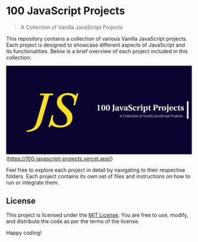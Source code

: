 # 100 JavaScript Projects

> A Collection of Vanilla JavaScript Projects

This repository contains a collection of various Vanilla JavaScript projects. Each project is designed to showcase different aspects of JavaScript and its functionalities. Below is a brief overview of each project included in this collection:

<!-- [![Logo](logo.jpg)](https://100-javascript-projects.vercel.app/) -->

![Screenshot](banner.jpg)(https://100-javascript-projects.vercel.app/)

<!--
1. **Analog Clock**: A project that displays an analog clock and updates the time in real-time.

2. **Box Shadow Generator**: An application that allows users to generate and customize box shadows using CSS.

3. **Chat-GPT**: An interactive chat application powered by GPT (Generative Pre-trained Transformer) model.

4. **Currency Converter App**: An app that enables users to convert currencies based on the latest exchange rates.

5. **Dark Mode**: A project that implements a dark mode feature, allowing users to switch between light and dark themes.

6. **Digital Clock**: A project that displays a digital clock with the ability to toggle between different time formats.

7. **Expense Tracker App**: An application to track and manage personal expenses and incomes.

8. **Github Profile Search**: An app that allows users to search for GitHub profiles and view relevant information.

9. **Language Translator App**: An application that translates text between different languages.

10. **Life Timer**: A project that calculates and displays the remaining time in a person's life based on various factors.

11. **Marks Calculator**: An app that helps calculate marks or grades based on entered scores or percentages.

12. **Math Quiz App**: An interactive quiz app that tests users' mathematical skills with random questions.

13. **Memory Game**: A classic memory game where players match pairs of cards within a specified time limit.

14. **OTP Verification Form**: A form with OTP (One-Time Password) verification functionality for user authentication.

15. **Password Generator**: A tool that generates random and secure passwords based on user-defined criteria.

16. **QR Code Generator**: An app that generates QR codes for inputted data or URLs.

17. **Random Hex Color Generator**: A tool that generates random hexadecimal color codes.

18. **Random Jokes Generator**: An app that displays random jokes fetched from an API.

19. **SatoshiToUSD Converter**: An app that converts Bitcoin Satoshi to USD based on the latest exchange rate.

20. **Weather App**: An application that fetches and displays weather information based on user-provided location. -->

Feel free to explore each project in detail by navigating to their respective folders. Each project contains its own set of files and instructions on how to run or integrate them.

<!--
## Contribution

Contributions to this collection of Vanilla JavaScript projects are welcome. If you have a new project or an improvement to an existing one, feel free to submit a pull request. Please follow the guidelines provided in the repository for contributing. -->

## License

This project is licensed under the [MIT License](LICENSE). You are free to use, modify, and distribute the code as per the terms of the license.

Happy coding!
